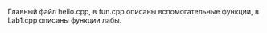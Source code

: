Главный файл hello.cpp, в fun.cpp описаны вспомогательные функции, в Lab1.cpp описаны функции лабы.

